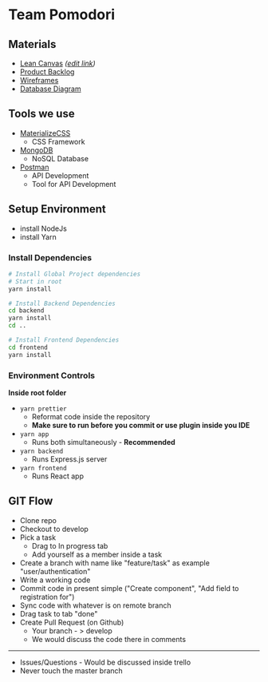 # Team Pomodori

## Materials

- [Lean Canvas](/docs/lean-canvas.pdf) _([edit link](https://docs.google.com/drawings/d/13XdKlC5qeWsr46io76Is6DUcQgAq4jB3htaObSOBm6U/edit))_
- [Product Backlog](https://trello.com/b/bembhnvN/team-pomodoro-full-product)
- [Wireframes](https://xd.adobe.com/view/2c218b14-f0b8-43f7-4f49-ada701c6e7ad-5a10/)
- [Database Diagram](https://dbdiagram.io/d/5da1e0d1ff5115114db52e48)

## Tools we use

- [MaterializeCSS](https://materializecss.com/)
  - CSS Framework
- [MongoDB](https://www.mongodb.com/)
  - NoSQL Database
- [Postman](https://www.getpostman.com/)
  - API Development
  - Tool for API Development

## Setup Environment

- install NodeJs
- install Yarn

### Install Dependencies

```bash
# Install Global Project dependencies
# Start in root
yarn install

# Install Backend Dependencies
cd backend
yarn install
cd ..

# Install Frontend Dependencies
cd frontend
yarn install
```

### Environment Controls

**Inside root folder**

- `yarn prettier`
  - Reformat code inside the repository
  - **Make sure to run before you commit or use plugin inside you IDE**
- `yarn app`
  - Runs both simultaneously - **Recommended**
- `yarn backend`
  - Runs Express.js server
- `yarn frontend`
  - Runs React app


## GIT Flow

- Clone repo
- Checkout to develop
- Pick a task
  - Drag to In progress tab
  - Add yourself as a member inside a task
- Create a branch with name like "feature/task" as example "user/authentication"
- Write a working code
- Commit code in present simple ("Create component", "Add field to registration for")
- Sync code with whatever is on remote branch
- Drag task to tab "done"
- Create Pull Request (on Github)
  - Your branch - > develop
  - We would discuss the code there in comments

---

- Issues/Questions - Would be discussed inside trello
- Never touch the master branch
